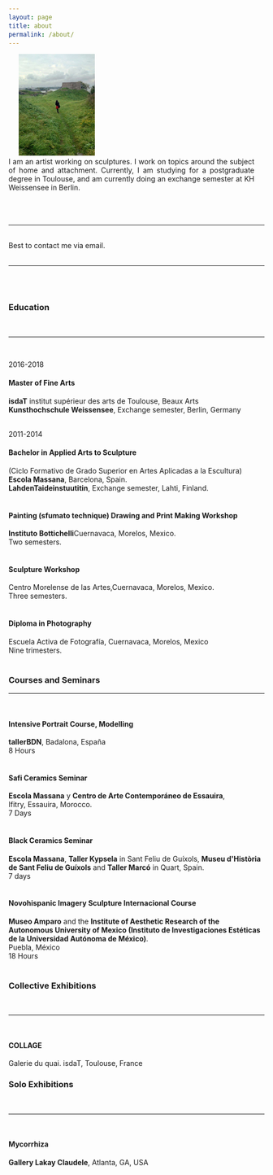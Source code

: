 ```yaml
---
layout: page
title: about
permalink: /about/
---
```


<img class="col one right" style="height:200px;margin-left: 20px;" src="/img/prof_pic.jpg">

<br/>

<div style="text-align: justify; margin-right: 20px;">
   <div>I am an artist working on sculptures. I work on topics around the subject of home and attachment. Currently, I am studying for a postgraduate degree in Toulouse, and am currently doing an exchange semester at KH Weissensee in Berlin.</div>
</div>
<br/>

<br/>

<br/>
<hr/>
<br/>
<span class="contacticon center">
	<a href="mailto:alarconbego@gmail.com"><i class="fa fa-envelope-square"></i></a>
	<a href="https://www.behance.net/begoalarcon" target="_blank"><i class="fa fa-behance-square"></i></a>
	<a href="https://www.instagram.com/begoalagu/" target="_blank"><i class="fa fa-instagram"></i></a>
</span>

<div class="col three caption">
	Best to contact me via email.
</div>

<br/>
<hr/>
<br/>



<br/>
<h3>Education</h3>
<br/>
<hr/>
<br/>
<div id="textbox">
  <p class="alignright">2016-2018</p>
</div>
<h4>Master of Fine Arts </h4>
<b>isdaT</b> institut supérieur des arts de Toulouse, Beaux Arts<br/>
<b>Kunsthochschule Weissensee</b>, Exchange semester, Berlin, Germany <br/>
<br/>
<div id="textbox">
  <p class="alignright">2011-2014</p>
</div>
<h4>Bachelor in Applied Arts to Sculpture</h4>
(Ciclo Formativo de Grado Superior en Artes Aplicadas a la Escultura)<br/>
<b>Escola Massana</b>, Barcelona, Spain.<br/>
<b>LahdenTaideinstuutitin</b>, Exchange semester, Lahti, Finland.<br/>
<br/>
<h4>Painting (sfumato technique) Drawing and Print Making Workshop</h4>
<b>Instituto Bottichelli</b>Cuernavaca, Morelos, Mexico.<br/>
Two semesters.<br/>
<br/>
<h4>Sculpture Workshop</h4>
Centro Morelense de las Artes,Cuernavaca, Morelos, Mexico. <br/>
Three semesters.<br/>
<br/>
<h4>Diploma in Photography</h4>
Escuela Activa de Fotografía, Cuernavaca, Morelos, Mexico <br/>
Nine trimesters.<br/>
<br/>
<h3>Courses and Seminars</h3>
<hr/>
<br/>
<h4>Intensive Portrait Course, Modelling</h4>
<b>tallerBDN</b>, Badalona, España<br/>
8 Hours<br/>
<br/>
<h4>Safi  Ceramics Seminar</h4>
<b>Escola Massana</b> y <b>Centro de Arte Contemporáneo de Essauira</b>, <br/>
Ifitry, Essauira, Morocco.<br/>
7 Days<br/>
<br/>
<h4>Black Ceramics Seminar</h4>
<b>Escola Massana</b>, <b>Taller Kypsela</b> in Sant Feliu de Guíxols, <b>Museu d'Història de Sant Feliu de Guíxols</b> and <b>Taller Marcó</b> in Quart, Spain.<br/>
7 days<br/>
<br/>
<h4>Novohispanic Imagery Sculpture Internacional Course</h4>
<b>Museo Amparo</b> and the <b>Institute of Aesthetic Research of the Autonomous University of Mexico (Instituto de Investigaciones Estéticas de la Universidad Autónoma de México)</b>.<br/>
Puebla, México<br/>
18 Hours<br/>
<br/>
<h3>Collective Exhibitions</h3>
<br/>
<hr/>
<br/>
<h4>COLLAGE</h4>
Galerie du quai. isdaT, Toulouse, France

<h3>Solo Exhibitions</h3>
<br/>
<hr/>
<br/>


<h4>Mycorrhiza</h4>
<b>Gallery Lakay Claudele</b>, Atlanta, GA, USA
